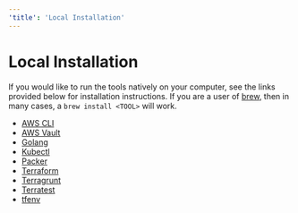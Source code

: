 ```yaml
---
'title': 'Local Installation'
---
```


# Local Installation

If you would like to run the tools natively on your computer, see the links provided below for installation instructions. If you are a user of [brew](https://brew.sh/), then in many cases, a `brew install <TOOL>` will work.

* [AWS CLI](https://aws.amazon.com/cli/)
* [AWS Vault](https://github.com/99designs/aws-vault#installing)
* [Golang](https://go.dev/dl/)
* [Kubectl](https://kubernetes.io/docs/tasks/tools/)
* [Packer](https://www.packer.io/downloads)
* [Terraform](https://www.terraform.io/downloads)
* [Terragrunt](https://terragrunt.gruntwork.io/docs/getting-started/install/)
* [Terratest](https://github.com/gruntwork-io/terratest)
* [tfenv](https://github.com/tfutils/tfenv#installation)


<!-- ##DOCS-SOURCER-START
{"sourcePlugin":"Local File Copier","hash":"d37f7ddb3658de8ffa9914f1c85e65f3"}
##DOCS-SOURCER-END -->
